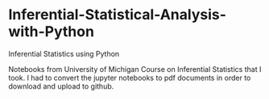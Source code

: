# Inferential-Statistical-Analysis-with-Python
Inferential Statistics using Python

Notebooks from University of Michigan Course on Inferential Statistics that I took. I had to convert the jupyter notebooks to pdf documents in order to download and upload to github. 
